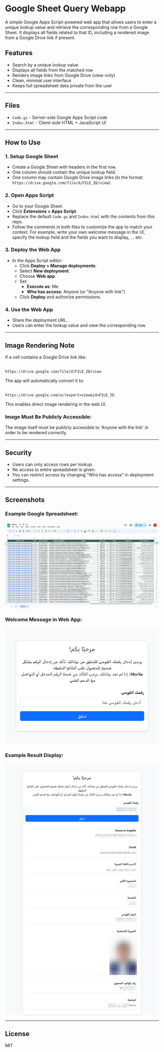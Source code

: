 # Google Sheet Query Webapp

A simple Google Apps Script-powered web app that allows users to enter a unique lookup value and retrieve the corresponding row from a Google Sheet. It displays all fields related to that ID, including a rendered image from a Google Drive link if present.

## Features

- Search by a unique lookup value
- Displays all fields from the matched row
- Renders image links from Google Drive (view-only)
- Clean, minimal user interface
- Keeps full spreadsheet data private from the user

---

## Files

- `Code.gs` - Server-side Google Apps Script code
- `Index.html` - Client-side HTML + JavaScript UI

---

## How to Use

### 1. Setup Google Sheet

- Create a Google Sheet with headers in the first row.
- One column should contain the unique lookup field.
- One column may contain Google Drive image links (in the format: `https://drive.google.com/file/d/FILE_ID/view`).

### 2. Open Apps Script

- Go to your Google Sheet.
- Click **Extensions > Apps Script**.
- Replace the default `Code.gs` and `Index.html` with the contents from this repo.
- Follow the comments in both files to customize the app to match your context. For example, write your own welcome message in the UI, specify the lookup field and the fields you want to display, ... etc.

### 3. Deploy the Web App

- In the Apps Script editor:
  - Click **Deploy > Manage deployments**.
  - Select **New deployment**.
  - Choose **Web app**.
  - Set:
    - **Execute as**: Me
    - **Who has access**: Anyone (or "Anyone with link")
  - Click **Deploy** and authorize permissions.

### 4. Use the Web App

- Share the deployment URL.
- Users can enter the lookup value and view the corresponding row.

---

## Image Rendering Note

If a cell contains a Google Drive link like:
```

https://drive.google.com/file/d/FILE_ID/view

```

The app will automatically convert it to:
```

https://drive.google.com/uc?export=view&id=FILE_ID

```

This enables direct image rendering in the web UI.

### Image Must Be Publicly Accessible:

The image itself must be publicly accessible to 'Anyone with the link' in order to be rendered correctly.

---

## Security

- Users can only access rows per lookup.
- No access to entire spreadsheet is given.
- You can restrict access by changing "Who has access" in deployment settings.

---

## Screenshots

### Example Google Spreadsheet:
![Google Spreadsheet Example](screenshots/spreadsheet.png)

### Welcome Message in Web App:
![Web App Welcome Message](screenshots/welcome.png)

### Example Result Display:
![Web App Result](screenshots/result.png)

---

## License

MIT

